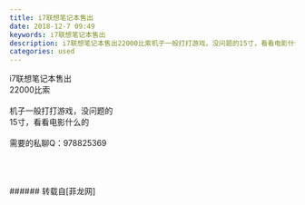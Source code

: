 ```yaml
---
title: i7联想笔记本售出
date: 2018-12-7 09:49
keywords: i7联想笔记本售出
description: i7联想笔记本售出22000比索机子一般打打游戏，没问题的15寸，看看电影什么的需要的私聊Q：978825369
categories: used
---
```

<td class="t_f" id="postmessage_2423403">

i7联想笔记本售出<br/>
22000比索<br/>
<br/>
机子一般打打游戏，没问题的<br/>
15寸，看看电影什么的<br/>
<br/>
需要的私聊Q：978825369<br/>
<img alt="" border="0" class="zoom" data-cf-modified-bf6acf0b65659632c7fc601c-="" file="http://www.flw.ph/data/appbyme/upload/image/201812/07/664kXgk5BEpM.jpg" id="aimg_g9ZGl" lazyloadthumb="1" onclick="" onmouseover="" src="http://www.flw.ph/data/appbyme/upload/image/201812/07/664kXgk5BEpM.jpg"/><br/>
<br/>
<img alt="" border="0" class="zoom" data-cf-modified-bf6acf0b65659632c7fc601c-="" file="http://www.flw.ph/data/appbyme/upload/image/201812/07/lx1CbDCHPutE.jpg" id="aimg_jaqzA" lazyloadthumb="1" onclick="" onmouseover="" src="http://www.flw.ph/data/appbyme/upload/image/201812/07/lx1CbDCHPutE.jpg"/><br/>
<br/>
<img alt="" border="0" class="zoom" data-cf-modified-bf6acf0b65659632c7fc601c-="" file="http://www.flw.ph/data/appbyme/upload/image/201812/07/IoIJOAOKbHPF.jpg" id="aimg_s0eO0" lazyloadthumb="1" onclick="" onmouseover="" src="http://www.flw.ph/data/appbyme/upload/image/201812/07/IoIJOAOKbHPF.jpg"/><br/>
<br/>
</td>
###### 转载自[菲龙网]